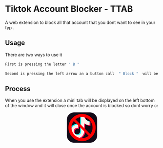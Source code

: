 # Tiktok Account Blocker - TTAB

A web extension to block all that account that you dont want to see in your fyp . 

## Usage

There are two ways to use it 

```bash
First is pressing the letter " B " 
```
```bash
Second is pressing the left arrow an a button call  " Block "  will be display next to the follow button.
```
## Process

When you use the extension a mini tab will be displayed on the left bottom of the window and it will close once the account is blocked so dont worry c: 
<p align="center"><img src="./images/icon_128.png" width="100"></a></p>
